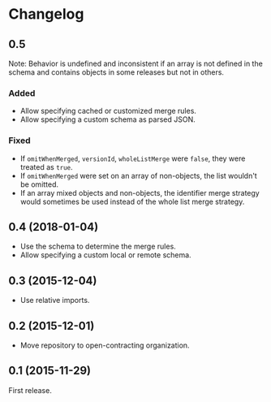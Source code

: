 # Changelog

## 0.5

Note: Behavior is undefined and inconsistent if an array is not defined in the schema and contains objects in some releases but not in others.

### Added

* Allow specifying cached or customized merge rules.
* Allow specifying a custom schema as parsed JSON.

### Fixed

* If `omitWhenMerged`, `versionId`, `wholeListMerge` were `false`, they were treated as `true`.
* If `omitWhenMerged` were set on an array of non-objects, the list wouldn't be omitted.
* If an array mixed objects and non-objects, the identifier merge strategy would sometimes be used instead of the whole list merge strategy.

## 0.4 (2018-01-04)

* Use the schema to determine the merge rules.
* Allow specifying a custom local or remote schema.

## 0.3 (2015-12-04)

* Use relative imports.

## 0.2 (2015-12-01)

* Move repository to open-contracting organization.

## 0.1 (2015-11-29)

First release.
